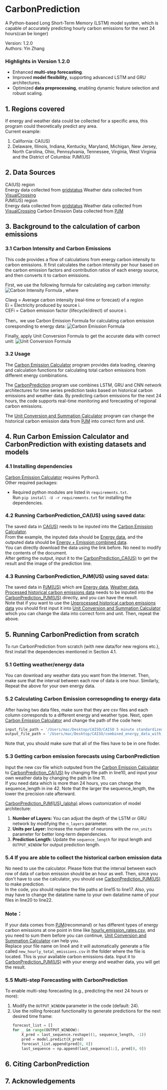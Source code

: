 # CarbonPrediction
A Python-based Long Short-Term Memory (LSTM) model system, which is capable of accurately predicting hourly carbon emissions for the next 24 hours(can be longer)

Version: 1.2.0  
Authors: Yin Zhang
### Highlights in Version 1.2.0
- Enhanced **multi-step forecasting**.
- Improved **model flexibility**, supporting advanced LSTM and GRU architectures.
- Optimized **data preprocessing**, enabling dynamic feature selection and robust scaling.

## 1. Regions covered  
If energy and weather data could be collected for a specific area, this program could theoretically predict any area.   
Current example:  
1. California: CA(US)   
2. Delaware, Illinois, Indiana, Kentucky, Maryland, Michigan, New Jersey, North Carolina, Ohio, Pennsylvania, Tennessee, Virginia, West Virginia and the District of Columbia: PJM(US)

## 2. Data Sources
CA(US) region  
 Energy data collected from [gridstatus](https://www.gridstatus.io/graph/fuel-mix?iso=caiso&date=2024-07-15to2024-07-29](https://www.gridstatus.io/graph/fuel-mix?iso=caiso&date=2024-07-15to2024-07-29)) Weather data collected from [VisualCrossing](https://www.visualcrossing.com/weather/weather-data-services)   
PJM(US) region  
 Energy data collected from [gridstatus](https://www.gridstatus.io/graph/fuel-mix?iso=pjm&date=2023-10-31to2024-10-31) Weather data collected from [VisualCrossing](https://www.visualcrossing.com/weather/weather-data-services/new%20york/metric/2023-11-01/2024-10-31) Carbon Emission Data collected from [PJM](https://www.pjm.com/)
 
## 3. Background to the calculation of carbon emissions
### 3.1 Carbon Intensity and Carbon Emissions  
This code provides a flow of calculations from energy carbon intensity to carbon emissions. It first calculates the carbon intensity per hour based on the carbon emission factors and contribution ratios of each energy source, and then converts it to carbon emissions.

First, we use the following formula for calculating avg carbon intensity:
![Carbon Intensity Formula](image/Carbon%20Intensity%20Formula.png)
 , where

CIavg = Average carbon intensity (real-time or forecast) of a region  
Ei = Electricity produced by source i.  
CEFi = Carbon emission factor (lifecycle/direct) of source i.

Then，we use Carbon Emission Formula for calculating carbon emission coresponding to energy data:
![Carbon Emission Formula](image/Carbon%20Emission%20Formula.png)  

Finally, apply Unit Conversion Formula to get the accurate data with correct unit:
![Unit Conversion Formula](image/Unit%20Conversion%20Formula.png)  


### 3.2 Usage  
The [Carbon Emission Calculator](src/Carbon_Emission_Calculator_2.py) program provides data loading, cleaning and calculation functions for calculating total carbon emissions from different energy combinations.  

The [CarbonPrediction](src) program use combines LSTM, GRU and CNN network architectures for time series prediction tasks based on historical carbon emissions and weather data. By predicting carbon emissions for the next 24 hours, the code supports real-time monitoring and forecasting of regional carbon emissions.  

The [Unit Conversion and Summation Calculator](src/Unit%20Conversion%20and%20Summation%20Calculator.py) program can change the historical carbon emission data from [PJM](https://dataminer2.pjm.com/feed/hourly_emission_rates.) into correct form and unit.


## 4. Run Carbon Emission Calculator and CarbonPrediction with existing datasets and models
### 4.1 Installing dependencies

[Carbon Emission Calculator](src/Carbon_Emission_Calculator_2.py) requires Python3.  
Other required packages:

- Required python modules are listed in `requirements.txt`.  
  Run `pip install -U -r requirements.txt` for installing the dependencies.

### 4.2 Running CarbonPrediction_CA(US) using saved data:
The saved data in [CA(US)](data/CA(US)) needs to be inputed into the [Carbon Emission Calculator](src/Carbon_Emission_Calculator_2.py).  
From the example, the inputed data should be [Energy data](data/CA(US)/CAISO%205%20minute%20standardized%20data_2024-09-30T00_00_00-07_00_2024-10-30T23_59_59.999000-07_00.csv), and the outputed data should be [Energy + Emission combined data](data/CA(US)/combined_energy_data_with_emissions.csv).  
You can directly download the data using the link before. No need to modify the contents of the document.  
After getting the output, input it to the [CarbonPrediction_CA(US)](src/CarbonPrediction_CA(US).py) to get the result and the image of the prediction line.

### 4.3 Running CarbonPrediction_PJM(US) using saved data:  
The saved data in [PJM(US)](data/PJM(US)) which are [Energy data](data/PJM(US)/PJM%205%20minute%20standardized%20data_2024-09-30T00_00_00-04_00_2024-10-30T23_59_59.999000-04_00.csv), [Weather data](data/PJM(US)/new%20york%202024-09-30%20to%202024-10-30.csv), [Processed historical carbon emissions data](data/PJM(US)/new_hourly_emission_rates.csv) needs to be inputed into the [CarbonPrediction_PJM(US)](src/CarbonPrediction_PJM(US).py) directly, and you can have the result.  
Note that if you want to use the [Unprocessed historical carbon emissions data](data/PJM(US)/hourly_emission_rates.csv) you should first input it into [Unit Conversion and Summation Calculator](src/Unit%20Conversion%20and%20Summation%20Calculator.py) which you can change the data into correct form and unit. Then, repeat the above.

## 5. Running CarbonPrediction from scratch
To run CarbonPrediction from scratch (with new data/for new regions etc.), first install the dependencies mentioned in Section 4.1.  
### 5.1 Getting weather/energy data     
You can download any weather data you want from the Internet. Then, make sure that the interval between each row of data is one hour. Similarly, Repeat the above for your own energy data. 
### 5.2 Calculating Carbon Emission corresopnding to energy data       
After having two data files, make sure that they are csv files and each column corresponds to a different energy and weather type. Next, open [Carbon Emission Calculator](src/Carbon_Emission_Calculator_2.py) and change the path of the code here:
```python
input_file_path = '/Users/mac/Desktop/CAISO/CAISO 5 minute standardized data_2024-07-15T00_00_00-07_00_2024-07-29T23_59_59.999000-07_00.csv'
output_file_path = '/Users/mac/Desktop/CAISO/combined_energy_data_with_emissions.csv'
```
 Note that, you should make sure that all of the files have to be in one floder.  
### 5.3 Getting carbon emission forecasts using CarbonPrediction  
Input the new csv file which outputed from the [Carbon Emission Calculator](src/Carbon_Emission_Calculator_2.py) to [CarbonPrediction_CA(US)](src/CarbonPrediction_CA(US).py) by changing file path in line10, and input your own weather data by changing the path in line 11.  
If you need data which is more than 24 hours, you can change the sequence_length in ine 42. Note that the larger the sequence_length, the lower the precision rate afterward.  

[CarbonPrediction_PJM(US)_(alpha)](src/CarbonPrediction_PJM(US)_(alpha).py) allows customization of model architecture:
1. **Number of Layers:** You can adjust the depth of the LSTM or GRU network by modifying the `n_layers` parameter.  
2. **Units per Layer:** Increase the number of neurons with the `rnn_units` parameter for better long-term dependencies.  
3. **Prediction Length:** Update the `sequence_length` for input length and `OUTPUT_WINDOW` for output prediction length.  

### 5.4 If you are able to collect the historical carbon emission data  
No need to use the calculator. Please Note that the interval between each row of data of carbon emission should be an hour as well. Then, since you don't have to use the calculator, you should use [CarbonPrediction_PJM(US)](src/CarbonPrediction_PJM(US).py) to make prediction.  
In the code, you should replace the file paths at line15 to line17. Also, you may have to change the datatime name to your own datatime name of your files in line20 to line22. 
### Note：  
If your data comes from [PJM](https://www.pjm.com/)(recommand) or has different types of energy carbon emissions at one point in time like [hourly_emission_rates.csv](data/PJM(US)/hourly_emission_rates.csv), and you need to sum them before you can continue, [Unit Conversion and Summation Calculator](src/Unit%20Conversion%20and%20Summation%20Calculator.py) can help you.  
Replace your file name on line4 and it will automatically generate a file called `new_hourly_total_emissions.csv` in the folder where the file is located. This is your available carbon emissions data. Input it to [CarbonPrediction_PJM(US)](src/CarbonPrediction_PJM(US).py) with your energy and weather data, you will get the result.  

### 5.5 Multi-step Forecasting with CarbonPrediction
To enable multi-step forecasting (e.g., predicting the next 24 hours or more):
1. Modify the `OUTPUT_WINDOW` parameter in the code (default: 24).
2. Use the rolling forecast functionality to generate predictions for the next desired time frame:
   ```python
   forecast_list = []
   for _ in range(OUTPUT_WINDOW):
       X_pred = last_sequence.reshape((1, sequence_length, -1))
       pred = model.predict(X_pred)
       forecast_list.append(pred[0, 0])
       last_sequence = np.append(last_sequence[1:], pred[0, 0])

## 6. Citing CarbonPrediction
## 7. Acknowledgements





